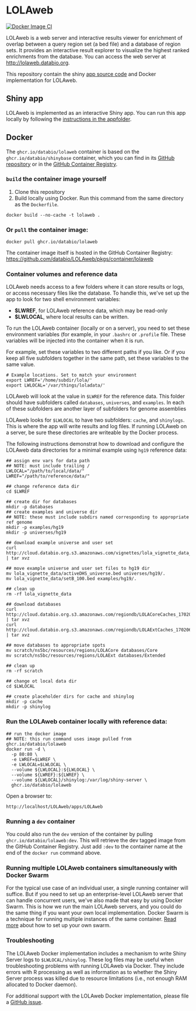 # LOLAweb

[![Docker Image CI](https://github.com/databio/LOLAweb/actions/workflows/build.yml/badge.svg?branch=dev)](https://github.com/databio/LOLAweb/actions/workflows/build.yml)

LOLAweb is a web server and interactive results viewer for enrichment of overlap between a query region set (a bed file) and a database of region sets. It provides an interactive result explorer to visualize the highest ranked enrichments from the database. You can access the web server at <http://lolaweb.databio.org>.

This repository contain the shiny [app source code](apps/LOLAweb/) and Docker implementation for LOLAweb. 

## Shiny app

LOLAweb is implemented as an interactive Shiny app. You can run this app locally by following the [instructions in the appfolder](apps/LOLAweb/).

## Docker

The `ghcr.io/databio/lolaweb` container is based on the `ghcr.io/databio/shinybase` container, which you can find in its [GitHub repository](https://github.com/databio/shinyBase) or in the [GitHub Container Registry](https://github.com/databio/shinyBase/pkgs/container/shinybase).

### `build` the container image yourself

1. Clone this repository
2. Build locally using Docker. Run this command from the same directory as the `Dockerfile`.

```docker build --no-cache -t lolaweb .```


### Or `pull` the container image:

```docker pull ghcr.io/databio/lolaweb```

The container image itself is hosted in the GitHub Container Registry: https://github.com/databio/LOLAweb/pkgs/container/lolaweb

### Container volumes and reference data

LOLAweb needs access to a few folders where it can store results or logs, or access necessary files like the database. To handle this, we've set up the app to look for two shell environment variables:

* **$LWREF**, for LOLAweb reference data, which may be read-only
* **$LWLOCAL**, where local results can be written.

To run the LOLAweb container (locally or on a server), you need to set these environment variables (for example, in your `.bashrc` or `.profile` file. These variables will be injected into the container when it is run.

For example, set these variables to two different paths if you like. Or if you keep all five subfolders together in the same path, set these variables to the same value.

```
# Example locations. Set to match your environment
export LWREF='/home/subdir/lola/'
export LWLOCAL='/var/things/loladata/'
```

LOLAweb will look at the value in `$LWREF` for the reference data. This folder should have subfolders called `databases`, `universes`, and `examples`. In each of these subfolders are another layer of subfolders for genome assemblies
 
LOLAweb looks for `$LWLOCAL` to have two subfolders: `cache`, and `shinylogs`. This is where the app will write results and log files. If running LOLAweb on a server, be sure these directories are writeable by the Docker process.

The following instructions demonstrat how to download and configure the LOLAweb data directories for a minimal example using `hg19` reference data:

```
## assign env vars for data path
## NOTE: must include trailing /
LWLOCAL="/path/to/local/data/"
LWREF="/path/to/reference/data/"

## change reference data dir
cd $LWREF

## create dir for databases
mkdir -p databases
## create examples and universe dir
## NOTE: these must include subdirs named corresponding to appropriate ref genome
mkdir -p examples/hg19
mkdir -p universes/hg19

## download example universe and user set
curl http://cloud.databio.org.s3.amazonaws.com/vignettes/lola_vignette_data_150505.tgz | tar xvz

## move example universe and user set files to hg19 dir
mv lola_vignette_data/activeDHS_universe.bed universes/hg19/.
mv lola_vignette_data/setB_100.bed examples/hg19/.

## clean up
rm -rf lola_vignette_data

## download databases
curl http://cloud.databio.org.s3.amazonaws.com/regiondb/LOLACoreCaches_170206.tgz | tar xvz
curl http://cloud.databio.org.s3.amazonaws.com/regiondb/LOLAExtCaches_170206.tgz | tar xvz

## move databases to appropriate spots
mv scratch/ns5bc/resources/regions/LOLACore databases/Core
mv scratch/ns5bc/resources/regions/LOLAExt databases/Extended

## clean up
rm -rf scratch

## change ot local data dir
cd $LWLOCAL

## create placeholder dirs for cache and shinylog
mkdir -p cache
mkdir -p shinylog
```

### Run the LOLAweb container locally with reference data:

```
## run the docker image
## NOTE: this run command uses image pulled from ghcr.io/databio/lolaweb
docker run -d \
  -p 80:80 \
  -e LWREF=$LWREF \
  -e LWLOCAL=$LWLOCAL \
  --volume ${LWLOCAL}:${LWLOCAL} \
  --volume ${LWREF}:${LWREF} \
  --volume ${LWLOCAL}/shinylog:/var/log/shiny-server \
  ghcr.io/databio/lolaweb
```

Open a browser to:
```
http://localhost/LOLAweb/apps/LOLAweb
```

### Running a `dev` container

You could also run the `dev` version of the container by pulling `ghcr.io/databio/lolaweb:dev`. This will retrieve the dev tagged image from the GitHub Container Registry. Just add `:dev` to the container name at the end of the `docker run` command above.

### Running multiple LOLAweb containers simultaneously with Docker Swarm

For the typical use case of an individual user, a single running container will suffice. But if you need to set up an enterprise-level LOLAweb server that can handle concurrent users, we've also made that easy by using Docker Swarm. This is how we run the main LOLAweb servers, and you could do the same thing if you want your own local implementation. Docker Swarm is a technique for running multiple instances of the same container. [Read more](swarm/README.md) about how to set up your own swarm.

### Troubleshooting

The LOLAweb Docker implementation includes a mechanism to write Shiny Server logs to `$LWLOCAL/shinylog`. These log files may be useful when troubleshooting problems with running LOLAweb via Docker. They include errors with R processing as well as information as to whether the Shiny Server process was killed due to resource limitations (i.e., not enough RAM allocated to Docker daemon).

For additional support with the LOLAweb Docker implementation, please file a [GitHub issue](https://github.com/databio/LOLAweb/issues).

